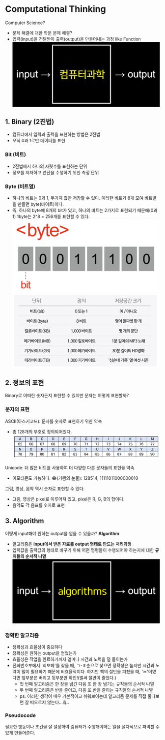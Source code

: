 # Computational Thinking

Computer Science?
- 문제 해결에 대한 학문
문제 해결?
- 입력(input)을 전달받아 출력(output)을 만들어내는 과정 like Function
![](2021-04-16-18-26-38.png)

## 1. Binary (2진법)
- 컴퓨터에서 입력과 출력을 표현하는 방법은 2진법
- 오직 0과 1로만 데이터를 표현
### Bit (비트)
- 2진법에서 하나의 자릿수를 표헌하는 단위
- 정보를 저자하고 연산을 수행하기 위한 측정 단위
### Byte (비트열)
- 하나의 비트는 0과 1, 두가지 값만 저장할 수 있다. 이러한 비트가 8개 모여 비트열을 만들면 byte(바이트)이다.
- 즉, 하나의 byte에 8개의 bit가 있고, 하나의 비트는 2가지로 표현되기 때문에(0과 1) 1byte는 2^8 = 256개를 표현할 수 있다.
![](2021-04-16-18-35-16.png)
![다양한 데이터 표현하기](2021-04-16-18-36-08.png)

## 2. 정보의 표현
Binary로 어떠한 숫자든지 표현할 수 있지만 문자는 어떻게 표현할까?
### 문자의 표현
ASCII(아스키코드): 문자를 숫자로 표현하기 위한 약속
- 총 128개의 부호로 정의되어있다.
![](2021-04-16-18-45-45.png)

Unicode: 더 많은 비트를 사용하여 더 다양한 다른 문자들의 표현을 약속
- 이모티콘도 가능하다. 😂(기쁨의 눈물): 128514, 11111011000000010

그림, 영상, 음악 역시 숫자로 표현할 수 있다.
- 그림, 영상은 pixel로 이루어져 있고, pixel은 R, G, B의 합이다.
- 음악도 각 음표를 숫자로 표현

## 3. Algorithm
어떻게 input해야 원하는 output을 얻을 수 있을까? **Algorithm**
- 알고리즘은 **input에서 받은 자료를 output 형태로 만드는 처리과정**
- 입력값을 출력값의 형태로 바꾸기 위해 어떤 명령들이 수행되어야 하는지에 대한 **규칙들의 순서적 나열**
![](2021-04-16-18-54-09.png)
### 정확한 알고리즘
- 정확성과 효율성이 중요하다
- 정확성은 원하는 output을 얻었는가
- 효율성은 작업을 완료하기까지 얼마나 시간과 노력을 덜 들이는가
- 전화번호부에서 '최보혜'를 찾을 때, ㄱ-ㅎ순으로 찾으면 정확성은 높지만 시간과 노력이 많이 필요하기 때문에 비효율적이다. 하지만 책의 절반을 펴쳤을 때, 'ㅂ'이였다면 앞부분은 버리고 뒷부분만 확인!(벌써 절반이 줄었다.)
  - 첫 번째 알고리즘은 한 장을 넘긴 다음 또 한 장 넘기는 규칙들의 순서적 나열
  - 두 번째 알고리즘은 반을 줄이고, 다음 또 반을 줄이는 규칙들의 순서적 나열
  - ps. 이러한 생각이 매우 기본적이고 쉬워보이는데 알고리즘 문제를 직접 풀다보면 잘 떠오르지 않는다...휴..
### Pseudocode
필요한 행동이나 조건을 잘 설정하여 컴퓨터가 수행해야하는 일을 절차적으로 파악할 수 있게 만들어준다.

